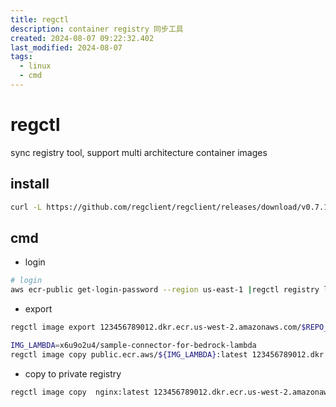 ```yaml
---
title: regctl
description: container registry 同步工具
created: 2024-08-07 09:22:32.402
last_modified: 2024-08-07
tags:
  - linux
  - cmd
---
```


# regctl
sync registry tool, support multi architecture container images

## install
```sh
curl -L https://github.com/regclient/regclient/releases/download/v0.7.1/regctl-linux-amd64

```

## cmd
- login
```sh
# login
aws ecr-public get-login-password --region us-east-1 |regctl registry login ${ACCOUNT_ID}.dkr.ecr.${AWS_DEFAULT_REGION}.amazonaws.com --user AWS --pass-stdin
```
- export
```sh
regctl image export 123456789012.dkr.ecr.us-west-2.amazonaws.com/$REPO_PREFIX/$IMG_LAMBDA:latest /dev/null

IMG_LAMBDA=x6u9o2u4/sample-connector-for-bedrock-lambda
regctl image copy public.ecr.aws/${IMG_LAMBDA}:latest 123456789012.dkr.ecr.us-west-2.amazonaws.com/brconn/${IMG_LAMBDA}:latest

```
- copy to private registry
```sh
regctl image copy  nginx:latest 123456789012.dkr.ecr.us-west-2.amazonaws.com/nginx

```





